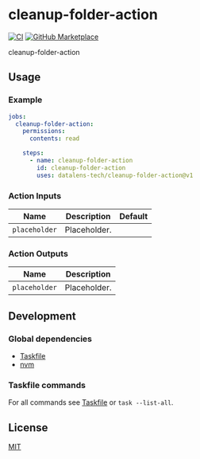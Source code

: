 # cleanup-folder-action

[![CI](https://github.com/datalens-tech/cleanup-folder-action/workflows/Check%20PR/badge.svg)](https://github.com/datalens-tech/cleanup-folder-action/actions?query=workflow%3A%22%22Check+PR%22%22)
[![GitHub Marketplace](https://img.shields.io/badge/Marketplace-cleanup-folder-action-blue.svg)](https://github.com/marketplace/actions/cleanup-folder-action)

cleanup-folder-action

## Usage

### Example

```yaml
jobs:
  cleanup-folder-action:
    permissions:
      contents: read

    steps:
      - name: cleanup-folder-action
        id: cleanup-folder-action
        uses: datalens-tech/cleanup-folder-action@v1
```

### Action Inputs

| Name          | Description  | Default |
| ------------- | ------------ | ------- |
| `placeholder` | Placeholder. |         |

### Action Outputs

| Name          | Description  |
| ------------- | ------------ |
| `placeholder` | Placeholder. |

## Development

### Global dependencies

- [Taskfile](https://taskfile.dev/installation/)
- [nvm](https://github.com/nvm-sh/nvm?tab=readme-ov-file#install--update-script)

### Taskfile commands

For all commands see [Taskfile](Taskfile.yaml) or `task --list-all`.

## License

[MIT](LICENSE)
